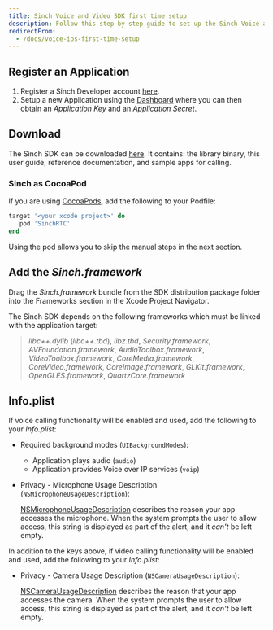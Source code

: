 ```yaml
---
title: Sinch Voice and Video SDK first time setup
description: Follow this step-by-step guide to set up the Sinch Voice and Video SDK for the first time.
redirectFrom:
  - /docs/voice-ios-first-time-setup
---
```

## Register an Application

1. Register a Sinch Developer account [here](https://portal.sinch.com/#/signup).
2. Setup a new Application using the [Dashboard](https://portal.sinch.com/#/dashboard) where you can then obtain an _Application Key_ and an _Application Secret_.

## Download

The Sinch SDK can be downloaded [here](https://sinch.readme.io/page/downloads). It contains: the library binary, this user guide, reference documentation, and sample apps for calling.

### Sinch as CocoaPod

If you are using [CocoaPods](http://www.cocoapods.org), add the following to your Podfile:

```ruby
target '<your xcode project>' do
   pod 'SinchRTC'
end
```

Using the pod allows you to skip the manual steps in the next section.

## Add the _Sinch.framework_

Drag the _Sinch.framework_ bundle from the SDK distribution package folder into the Frameworks section in the Xcode Project Navigator.

The Sinch SDK depends on the following frameworks which must be linked with the application target:

> _libc++.dylib_ (_libc++.tbd_), _libz.tbd_, _Security.framework_, _AVFoundation.framework_, _AudioToolbox.framework_, _VideoToolbox.framework_, _CoreMedia.framework_, _CoreVideo.framework_, _CoreImage.framework_, _GLKit.framework_, _OpenGLES.framework_, _QuartzCore.framework_

## Info.plist

If voice calling functionality will be enabled and used, add the following to your _Info.plist_:

- Required background modes (`UIBackgroundModes`):

  - Application plays audio (`audio`)
  - Application provides Voice over IP services (`voip`)

- Privacy - Microphone Usage Description (`NSMicrophoneUsageDescription`):

  [NSMicrophoneUsageDescription](https://developer.apple.com/library/prerelease/content/documentation/General/Reference/InfoPlistKeyReference/Articles/CocoaKeys.html#//apple_ref/doc/uid/TP40009251-SW25) describes the reason your app accesses the microphone. When the system prompts the user to allow access, this string is displayed as part of the alert, and it _can't_ be left empty.

In addition to the keys above, if video calling functionality will be enabled and used, add the following to your _Info.plist_:

- Privacy - Camera Usage Description
  (`NSCameraUsageDescription`):

  [NSCameraUsageDescription](https://developer.apple.com/library/prerelease/content/documentation/General/Reference/InfoPlistKeyReference/Articles/CocoaKeys.html#//apple_ref/doc/uid/TP40009251-SW24) describes the reason that your app accesses the camera. When the system prompts the user to allow access, this string is displayed as part of the alert, and it _can't_ be left empty.

